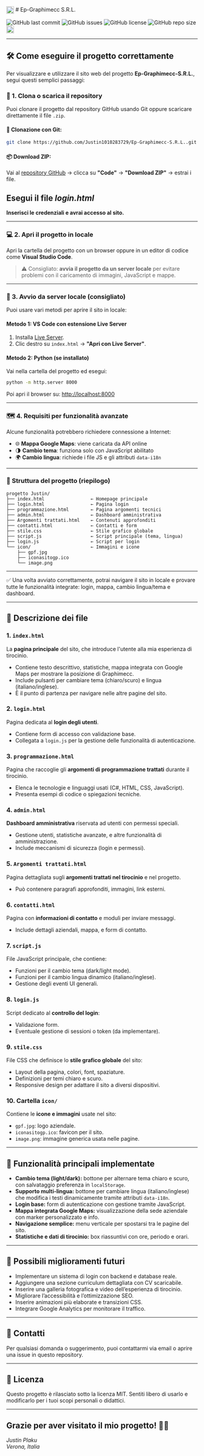 <img src="icon/custom-emoji.png" alt="ggg" width="20" height="20" style="vertical-align:middle" />
# Ep-Graphimecc S.R.L.

![GitHub last commit](https://img.shields.io/github/last-commit/Justin1010283729/Ep-Graphimecc-SRL)
![GitHub issues](https://img.shields.io/github/issues/Justin1010283729/Ep-Graphimecc-SRL)
![GitHub license](https://img.shields.io/github/license/Justin1010283729/Ep-Graphimecc-SRL)
![GitHub repo size](https://img.shields.io/github/repo-size/Justin1010283729/Ep-Graphimecc-SRL)
<img src="icon/gpf.jpg" alt="custom emoji" width="20" height="20" style="vertical-align:middle" />


---

## 🛠️ Come eseguire il progetto correttamente

Per visualizzare e utilizzare il sito web del progetto **Ep-Graphimecc-S.R.L.**, segui questi semplici passaggi:

### 📁 1. Clona o scarica il repository

Puoi clonare il progetto dal repository GitHub usando Git oppure scaricare direttamente il file `.zip`.

#### 🔽 Clonazione con Git:
```bash
git clone https://github.com/Justin1010283729/Ep-Graphimecc-S.R.L..git
```

#### 📦 Download ZIP:
Vai al [repository GitHub](https://github.com/Justin1010283729/Ep-Graphimecc-S.R.L.) → clicca su **"Code"** → **"Download ZIP"** → estrai i file.


## Esegui il file *login.html*

**Inserisci le credenziali e avrai accesso al sito.**



---

### 💻 2. Apri il progetto in locale

Apri la cartella del progetto con un browser oppure in un editor di codice come **Visual Studio Code**.

> ⚠️ Consigliato: **avvia il progetto da un server locale** per evitare problemi con il caricamento di immagini, JavaScript e mappe.

---

### 🚀 3. Avvio da server locale (consigliato)

Puoi usare vari metodi per aprire il sito in locale:

#### Metodo 1: VS Code con estensione Live Server

1. Installa [Live Server](https://marketplace.visualstudio.com/items?itemName=ritwickdey.LiveServer).
2. Clic destro su `index.html` → **"Apri con Live Server"**.

#### Metodo 2: Python (se installato)

Vai nella cartella del progetto ed esegui:

```bash
python -m http.server 8000
```

Poi apri il browser su: [http://localhost:8000](http://localhost:8000)

---

### 🗺️ 4. Requisiti per funzionalità avanzate

Alcune funzionalità potrebbero richiedere connessione a Internet:

- 🌐 **Mappa Google Maps**: viene caricata da API online
- 🌗 **Cambio tema**: funziona solo con JavaScript abilitato
- 🌍 **Cambio lingua**: richiede i file JS e gli attributi `data-i18n`

---

### 📌 Struttura del progetto (riepilogo)

```
progetto Justin/
├── index.html                 ← Homepage principale
├── login.html                 ← Pagina login
├── programmazione.html        ← Pagina argomenti tecnici
├── admin.html                 ← Dashboard amministrativa
├── Argomenti trattati.html    ← Contenuti approfonditi
├── contatti.html              ← Contatti e form
├── stile.css                  ← Stile grafico globale
├── script.js                  ← Script principale (tema, lingua)
├── login.js                   ← Script per login
└── icon/                      ← Immagini e icone
    ├── gpf.jpg
    ├── iconasitogp.ico
    └── image.png
```

---

✅ Una volta avviato correttamente, potrai navigare il sito in locale e provare tutte le funzionalità integrate: login, mappa, cambio lingua/tema e dashboard.

---

## 📄 Descrizione dei file

### 1. `index.html`  
La **pagina principale** del sito, che introduce l'utente alla mia esperienza di tirocinio.  
- Contiene testo descrittivo, statistiche, mappa integrata con Google Maps per mostrare la posizione di Graphimecc.  
- Include pulsanti per cambiare tema (chiaro/scuro) e lingua (italiano/inglese).  
- È il punto di partenza per navigare nelle altre pagine del sito.

### 2. `login.html`  
Pagina dedicata al **login degli utenti**.  
- Contiene form di accesso con validazione base.  
- Collegata a `login.js` per la gestione delle funzionalità di autenticazione.

### 3. `programmazione.html`  
Pagina che raccoglie gli **argomenti di programmazione trattati** durante il tirocinio.  
- Elenca le tecnologie e linguaggi usati (C#, HTML, CSS, JavaScript).  
- Presenta esempi di codice o spiegazioni tecniche.

### 4. `admin.html`  
**Dashboard amministrativa** riservata ad utenti con permessi speciali.  
- Gestione utenti, statistiche avanzate, e altre funzionalità di amministrazione.  
- Include meccanismi di sicurezza (login e permessi).

### 5. `Argomenti trattati.html`  
Pagina dettagliata sugli **argomenti trattati nel tirocinio** e nel progetto.  
- Può contenere paragrafi approfonditi, immagini, link esterni.

### 6. `contatti.html`  
Pagina con **informazioni di contatto** e moduli per inviare messaggi.  
- Include dettagli aziendali, mappa, e form di contatto.

### 7. `script.js`  
File JavaScript principale, che contiene:  
- Funzioni per il cambio tema (dark/light mode).  
- Funzioni per il cambio lingua dinamico (italiano/inglese).  
- Gestione degli eventi UI generali.

### 8. `login.js`  
Script dedicato al **controllo del login**:  
- Validazione form.  
- Eventuale gestione di sessioni o token (da implementare).

### 9. `stile.css`  
File CSS che definisce lo **stile grafico globale** del sito:  
- Layout della pagina, colori, font, spaziature.  
- Definizioni per temi chiaro e scuro.  
- Responsive design per adattare il sito a diversi dispositivi.

### 10. Cartella `icon/`  
Contiene le **icone e immagini** usate nel sito:  
- `gpf.jpg`: logo aziendale.  
- `iconasitogp.ico`: favicon per il sito.  
- `image.png`: immagine generica usata nelle pagine.

---

## 🌟 Funzionalità principali implementate

- **Cambio tema (light/dark):** bottone per alternare tema chiaro e scuro, con salvataggio preferenza in `localStorage`.  
- **Supporto multi-lingua:** bottone per cambiare lingua (italiano/inglese) che modifica i testi dinamicamente tramite attributi `data-i18n`.  
- **Login base:** form di autenticazione con gestione tramite JavaScript.  
- **Mappa integrata Google Maps:** visualizzazione della sede aziendale con marker personalizzato e info.  
- **Navigazione semplice:** menu verticale per spostarsi tra le pagine del sito.  
- **Statistiche e dati di tirocinio:** box riassuntivi con ore, periodo e orari.  

---

## 🚀 Possibili miglioramenti futuri

- Implementare un sistema di login con backend e database reale.  
- Aggiungere una sezione curriculum dettagliata con CV scaricabile.  
- Inserire una galleria fotografica e video dell’esperienza di tirocinio.  
- Migliorare l’accessibilità e l’ottimizzazione SEO.  
- Inserire animazioni più elaborate e transizioni CSS.  
- Integrare Google Analytics per monitorare il traffico.  

---

## 🤝 Contatti

Per qualsiasi domanda o suggerimento, puoi contattarmi via email o aprire una issue in questo repository.

---

## 📜 Licenza

Questo progetto è rilasciato sotto la licenza MIT. Sentiti libero di usarlo e modificarlo per i tuoi scopi personali o didattici.

---

Grazie per aver visitato il mio progetto! 🙏✨  
---

*Justin Plaku*  
*Verona, Italia*



